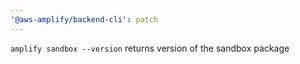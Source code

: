 ```yaml
---
'@aws-amplify/backend-cli': patch
---
```


`amplify sandbox --version` returns version of the sandbox package
